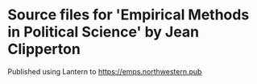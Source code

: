 # Source files for 'Empirical Methods in Political Science' by Jean Clipperton

Published using Lantern to https://emps.northwestern.pub
